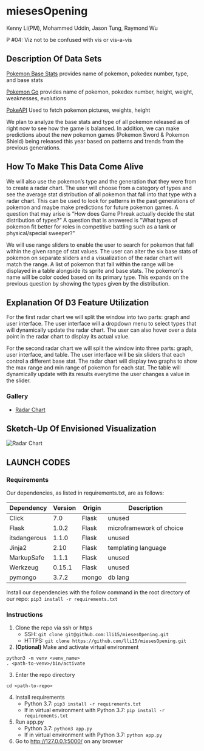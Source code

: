 # miesesOpening
Kenny Li(PM), Mohammed Uddin, Jason Tung, Raymond Wu

P #04: Viz not to be confused with vis or vis-a-vis

## Description Of Data Sets
[Pokemon Base Stats](https://github.com/fanzeyi/pokemon.json/blob/master/pokedex.json)
provides name of pokemon, pokedex number, type, and base stats

[Pokemon Go](https://raw.githubusercontent.com/Biuni/PokemonGO-Pokedex/master/pokedex.json)
provides name of pokemon, pokedex number, height, weight, weaknesses, evolutions

[PokeAPI](https://pokeapi.co/)
Used to fetch pokemon pictures, weights, height

We plan to analyze the base stats and type of all pokemon released as of right now to see how the game is balanced. In addition, we can make predictions about the new pokemon games (Pokemon Sword & Pokemon Shield) being released this year based on patterns and trends from the previous generations.

## How To Make This Data Come Alive
We will also use the pokemon’s type and the generation that they were from to create a radar chart. The user will choose from a category of types and see the average stat distribution of all pokemon that fall into that type with a radar chart. This can be used to look for patterns in the past generations of pokemon and maybe make predictions for future pokemon games. A question that may arise is “How does Game Phreak actually decide the stat distribution of types?” A question that is answered is "What types of pokemon fit better for roles in competitive battling such as a tank or physical/special sweeper?"

We will use range sliders to enable the user to search for pokemon that fall within the given range of stat values. The user can alter the six base stats of pokemon on separate sliders and a visualization of the radar chart will match the range. A list of pokemon that fall within the range will be displayed in a table alongside its sprite and base stats. The pokemon's name will be color coded based on its primary type. This expands on the previous question by showing the types given by the distribution.

## Explanation Of D3 Feature Utilization
For the first radar chart we will split the window into two parts: graph and user interface. The user interface will a dropdown menu to select types that will dynamically update the radar chart. The user can also hover over a data point in the radar chart to display its actual value.

For the second radar chart we will split the window into three parts: graph, user interface, and table. The user interface will be six sliders that each control a different base stat. The radar chart will display two graphs to show the max range and min range of pokemon for each stat. The table will dynamically update with its results everytime the user changes a value in the slider.

### Gallery
* [Radar Chart](https://www.visualcinnamon.com/2013/09/making-d3-radar-chart-look-bit-better.html)

## Sketch-Up Of Envisioned Visualization
![Radar Chart](https://imgur.com/1KkQvSZ.png)


## LAUNCH CODES
### Requirements
Our dependencies, as listed in requirements.txt, are as follows:

| Dependency | Version | Origin | Description | 
| --- | --- | --- | --- |
| Click | 7.0 | Flask | unused |
| Flask | 1.0.2 | Flask | microframework of choice |
| itsdangerous | 1.1.0 | Flask | unused |
| Jinja2 | 2.10 | Flask | templating language |
| MarkupSafe | 1.1.1 | Flask | unused |
| Werkzeug | 0.15.1 | Flask | unused |
| pymongo | 3.7.2 | mongo | db lang |

Install our dependencies with the follow command in the root directory of our repo:
```pip3 install -r requirements.txt```
### Instructions
1. Clone the repo via ssh or https
   - SSH: ```git clone git@github.com:lli15/miesesOpening.git```
   - HTTPS: ```git clone https://github.com/lli15/miesesOpening.git```
2. **(Optional)** Make and activate virtual environment
```
python3 -m venv <venv_name>
. <path-to-venv>/bin/activate
```
3. Enter the repo directory
```
cd <path-to-repo>
```
4. Install requirements
   - Python 3.7: ```pip3 install -r requirements.txt```
   - If in virtual environment with Python 3.7: ```pip install -r requirements.txt```
5. Run app.py
   - Python 3.7: ```python3 app.py```
   - If in virtual environment with Python 3.7: ```python app.py```
6. Go to http://127.0.0.1:5000/ on any browser
